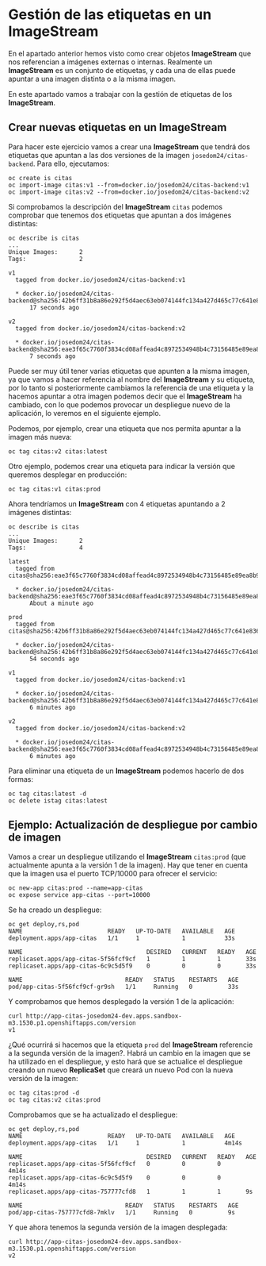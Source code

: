# Gestión de las etiquetas en un ImageStream

En el apartado anterior hemos visto como crear objetos **ImageStream** que nos referencian a imágenes externas o internas. Realmente un **ImageStream** es un conjunto de etiquetas, y cada una de ellas puede apuntar a una imagen distinta o a la misma imagen.

En este apartado vamos a trabajar con la gestión de etiquetas de los **ImageStream**.

## Crear nuevas etiquetas en un ImageStream

Para hacer este ejercicio vamos a crear una **ImageStream** que tendrá dos etiquetas que apuntan a las dos versiones de la imagen `josedom24/citas-backend`. Para ello, ejecutamos:

    oc create is citas
    oc import-image citas:v1 --from=docker.io/josedom24/citas-backend:v1
    oc import-image citas:v2 --from=docker.io/josedom24/citas-backend:v2

Si comprobamos la descripción del **ImageStream** `citas` podemos comprobar que tenemos dos etiquetas que apuntan a dos imágenes distintas:

    oc describe is citas
    ...
    Unique Images:		2
    Tags:			    2

    v1
      tagged from docker.io/josedom24/citas-backend:v1

      * docker.io/josedom24/citas-backend@sha256:42b6ff31b8a86e292f5d4aec63eb074144fc134a427d465c77c641e836467a85
          17 seconds ago

    v2
      tagged from docker.io/josedom24/citas-backend:v2

      * docker.io/josedom24/citas-backend@sha256:eae3f65c7760f3834cd08affead4c8972534948b4c73156485e89ea8b9d6ed2d
          7 seconds ago

Puede ser muy útil tener varias etiquetas que apunten a la misma imagen, ya que vamos a hacer referencia al nombre del **ImageStream** y su etiqueta, por lo tanto si posteriormente cambiamos la referencia de una etiqueta y la hacemos apuntar a otra imagen podemos decir que el **ImageStream** ha cambiado, con lo que podemos provocar un despliegue nuevo de la aplicación, lo veremos en el siguiente ejemplo.

Podemos, por ejemplo, crear una etiqueta que nos permita apuntar a la imagen más nueva:

    oc tag citas:v2 citas:latest

Otro ejemplo, podemos crear una etiqueta para indicar la versión que queremos desplegar en producción:

    oc tag citas:v1 citas:prod

Ahora tendríamos un **ImageStream** con 4 etiquetas apuntando a 2 imágenes distintas:

    oc describe is citas
    ...
    Unique Images:		2
    Tags:   			4

    latest
      tagged from citas@sha256:eae3f65c7760f3834cd08affead4c8972534948b4c73156485e89ea8b9d6ed2d

      * docker.io/josedom24/citas-backend@sha256:eae3f65c7760f3834cd08affead4c8972534948b4c73156485e89ea8b9d6ed2d
          About a minute ago

    prod
      tagged from citas@sha256:42b6ff31b8a86e292f5d4aec63eb074144fc134a427d465c77c641e836467a85

      * docker.io/josedom24/citas-backend@sha256:42b6ff31b8a86e292f5d4aec63eb074144fc134a427d465c77c641e836467a85
          54 seconds ago

    v1
      tagged from docker.io/josedom24/citas-backend:v1

      * docker.io/josedom24/citas-backend@sha256:42b6ff31b8a86e292f5d4aec63eb074144fc134a427d465c77c641e836467a85
          6 minutes ago

    v2
      tagged from docker.io/josedom24/citas-backend:v2

      * docker.io/josedom24/citas-backend@sha256:eae3f65c7760f3834cd08affead4c8972534948b4c73156485e89ea8b9d6ed2d
          6 minutes ago

Para eliminar una etiqueta de un **ImageStream** podemos hacerlo de dos formas:

    oc tag citas:latest -d
    oc delete istag citas:latest

## Ejemplo: Actualización de despliegue por cambio de imagen

Vamos a crear un despliegue utilizando el **ImageStream** `citas:prod` (que actualmente apunta a la versión 1 de la imagen). Hay que tener en cuenta que la imagen usa el puerto TCP/10000 para ofrecer el servicio:

    oc new-app citas:prod --name=app-citas
    oc expose service app-citas --port=10000

Se ha creado un despliegue:

    oc get deploy,rs,pod
    NAME                        READY   UP-TO-DATE   AVAILABLE   AGE
    deployment.apps/app-citas   1/1     1            1           33s

    NAME                                   DESIRED   CURRENT   READY   AGE
    replicaset.apps/app-citas-5f56fcf9cf   1         1         1       33s
    replicaset.apps/app-citas-6c9c5d5f9    0         0         0       33s

    NAME                             READY   STATUS    RESTARTS   AGE
    pod/app-citas-5f56fcf9cf-gr9sh   1/1     Running   0          33s

Y comprobamos que hemos desplegado la versión 1 de la aplicación:

    curl http://app-citas-josedom24-dev.apps.sandbox-m3.1530.p1.openshiftapps.com/version
    v1

¿Qué ocurrirá si hacemos que la etiqueta `prod` del **ImageStream** referencie a la segunda versión de la imagen?. Habrá un cambio en la imagen que se ha utilizado en el despliegue, y esto hará que se actualice el despliegue creando un nuevo **ReplicaSet** que creará un nuevo Pod con la nueva versión de la imagen:

    oc tag citas:prod -d
    oc tag citas:v2 citas:prod

Comprobamos que se ha actualizado el despliegue:

    oc get deploy,rs,pod
    NAME                        READY   UP-TO-DATE   AVAILABLE   AGE
    deployment.apps/app-citas   1/1     1            1           4m14s

    NAME                                   DESIRED   CURRENT   READY   AGE
    replicaset.apps/app-citas-5f56fcf9cf   0         0         0       4m14s
    replicaset.apps/app-citas-6c9c5d5f9    0         0         0       4m14s
    replicaset.apps/app-citas-757777cfd8   1         1         1       9s

    NAME                             READY   STATUS    RESTARTS   AGE
    pod/app-citas-757777cfd8-7mklv   1/1     Running   0          9s

Y que ahora tenemos la segunda versión de la imagen desplegada:

    curl http://app-citas-josedom24-dev.apps.sandbox-m3.1530.p1.openshiftapps.com/version
    v2
